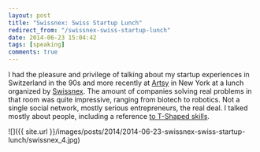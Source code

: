 ```yaml
---
layout: post
title: "Swissnex: Swiss Startup Lunch"
redirect_from: "/swissnex-swiss-startup-lunch"
date: 2014-06-23 15:04:42
tags: [speaking]
comments: true
---
```

I had the pleasure and privilege of talking about my startup experiences in Switzerland in the 90s and more recently at [Artsy](http://artsy.net) in New York at a lunch organized by [Swissnex](http://www.swissnex.org/). The amount of companies solving real problems in that room was quite impressive, ranging from biotech to robotics. Not a single social network, mostly serious entrepreneurs, the real deal. I talked mostly about people, including a reference [to T-Shaped skills](http://en.wikipedia.org/wiki/T-shaped_skills).

![]({{ site.url }}/images/posts/2014/2014-06-23-swissnex-swiss-startup-lunch/swissnex_4.jpg)

